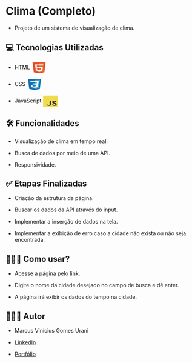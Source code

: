 # Clima (Completo)

- Projeto de um sistema de visualização de clima.

## 💻 Tecnologias Utilizadas

- HTML <img align="center" alt="Marcus-HTML" height="30" width="40" src="https://raw.githubusercontent.com/devicons/devicon/master/icons/html5/html5-original.svg">

- CSS <img align="center" alt="Marcus-CSS" height="30" width="40" src="https://raw.githubusercontent.com/devicons/devicon/master/icons/css3/css3-original.svg">

- JavaScript <img align="center" alt="Marcus-JS" height="30" width="40" src="https://raw.githubusercontent.com/devicons/devicon/master/icons/javascript/javascript-original.svg">

## 🛠 Funcionalidades

- Visualização de clima em tempo real.

- Busca de dados por meio de uma API.

- Responsividade.

## ✅ Etapas Finalizadas

- Criação da estrutura da página.

- Buscar os dados da API através do input.

- Implementar a inserção de dados na tela.

- Implementar a exibição de erro caso a cidade não exista ou não seja encontrada.

## 👨🏻‍💻 Como usar?

- Acesse a página pelo [link](https://climatual.netlify.app).

- Digite o nome da cidade desejado no campo de busca e dê enter.

- A página irá exibir os dados do tempo na cidade.

## 🙋🏻‍♂️ Autor

- Marcus Vinícius Gomes Urani

- [LinkedIn](https://www.linkedin.com/in/marcusurani)

- [Portfólio](https://marcusurani.netlify.app)
